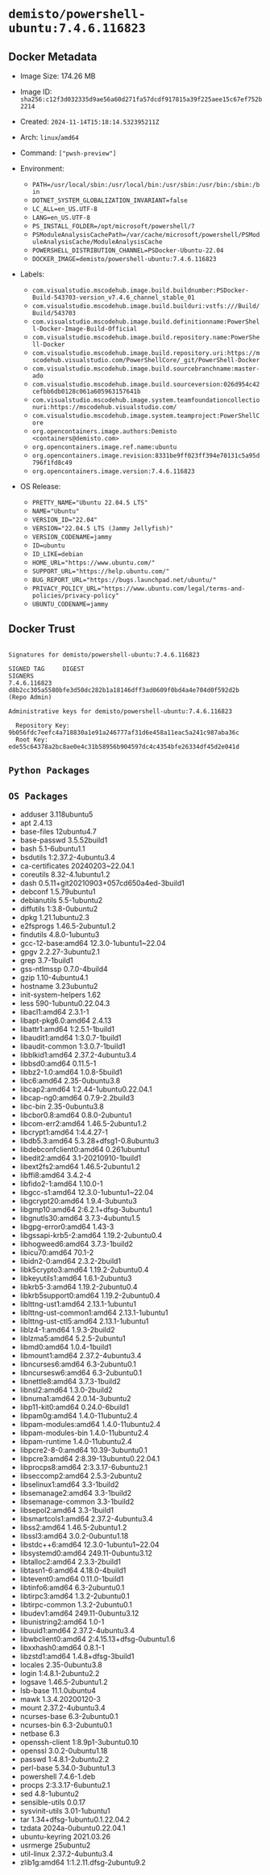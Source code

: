# `demisto/powershell-ubuntu:7.4.6.116823`

## Docker Metadata
- Image Size: 174.26 MB
- Image ID: `sha256:c12f3d032335d9ae56a60d271fa57dcdf917815a39f225aee15c67ef752b2214`
- Created: `2024-11-14T15:18:14.532395211Z`
- Arch: `linux`/`amd64`
- Command: `["pwsh-preview"]`
- Environment:
  - `PATH=/usr/local/sbin:/usr/local/bin:/usr/sbin:/usr/bin:/sbin:/bin`
  - `DOTNET_SYSTEM_GLOBALIZATION_INVARIANT=false`
  - `LC_ALL=en_US.UTF-8`
  - `LANG=en_US.UTF-8`
  - `PS_INSTALL_FOLDER=/opt/microsoft/powershell/7`
  - `PSModuleAnalysisCachePath=/var/cache/microsoft/powershell/PSModuleAnalysisCache/ModuleAnalysisCache`
  - `POWERSHELL_DISTRIBUTION_CHANNEL=PSDocker-Ubuntu-22.04`
  - `DOCKER_IMAGE=demisto/powershell-ubuntu:7.4.6.116823`
- Labels:
  - `com.visualstudio.mscodehub.image.build.buildnumber:PSDocker-Build-543703-version_v7.4.6_channel_stable_01`
  - `com.visualstudio.mscodehub.image.build.builduri:vstfs:///Build/Build/543703`
  - `com.visualstudio.mscodehub.image.build.definitionname:PowerShell-Docker-Image-Build-Official`
  - `com.visualstudio.mscodehub.image.build.repository.name:PowerShell-Docker`
  - `com.visualstudio.mscodehub.image.build.repository.uri:https://mscodehub.visualstudio.com/PowerShellCore/_git/PowerShell-Docker`
  - `com.visualstudio.mscodehub.image.build.sourcebranchname:master-ado`
  - `com.visualstudio.mscodehub.image.build.sourceversion:026d954c42cefbb6db0128c061a605963157641b`
  - `com.visualstudio.mscodehub.image.system.teamfoundationcollectionuri:https://mscodehub.visualstudio.com/`
  - `com.visualstudio.mscodehub.image.system.teamproject:PowerShellCore`
  - `org.opencontainers.image.authors:Demisto <containers@demisto.com>`
  - `org.opencontainers.image.ref.name:ubuntu`
  - `org.opencontainers.image.revision:8331be9ff023ff394e70131c5a95d796f1fd8c49`
  - `org.opencontainers.image.version:7.4.6.116823`

- OS Release:
  - `PRETTY_NAME="Ubuntu 22.04.5 LTS"`
  - `NAME="Ubuntu"`
  - `VERSION_ID="22.04"`
  - `VERSION="22.04.5 LTS (Jammy Jellyfish)"`
  - `VERSION_CODENAME=jammy`
  - `ID=ubuntu`
  - `ID_LIKE=debian`
  - `HOME_URL="https://www.ubuntu.com/"`
  - `SUPPORT_URL="https://help.ubuntu.com/"`
  - `BUG_REPORT_URL="https://bugs.launchpad.net/ubuntu/"`
  - `PRIVACY_POLICY_URL="https://www.ubuntu.com/legal/terms-and-policies/privacy-policy"`
  - `UBUNTU_CODENAME=jammy`

## Docker Trust
```

Signatures for demisto/powershell-ubuntu:7.4.6.116823

SIGNED TAG     DIGEST                                                             SIGNERS
7.4.6.116823   d8b2cc305a5580bfe3d50dc282b1a18146dff3ad0609f0bd4a4e704d0f592d2b   (Repo Admin)

Administrative keys for demisto/powershell-ubuntu:7.4.6.116823

  Repository Key:	9b056fdc7eefc4a718830a1e91a246777af31d6e458a11eac5a241c987aba36c
  Root Key:	ede55c64378a2bc8ae0e4c31b58956b904597dc4c4354bfe26334df45d2e041d

```

## `Python Packages`


## `OS Packages`

* adduser	3.118ubuntu5
* apt	2.4.13
* base-files	12ubuntu4.7
* base-passwd	3.5.52build1
* bash	5.1-6ubuntu1.1
* bsdutils	1:2.37.2-4ubuntu3.4
* ca-certificates	20240203~22.04.1
* coreutils	8.32-4.1ubuntu1.2
* dash	0.5.11+git20210903+057cd650a4ed-3build1
* debconf	1.5.79ubuntu1
* debianutils	5.5-1ubuntu2
* diffutils	1:3.8-0ubuntu2
* dpkg	1.21.1ubuntu2.3
* e2fsprogs	1.46.5-2ubuntu1.2
* findutils	4.8.0-1ubuntu3
* gcc-12-base:amd64	12.3.0-1ubuntu1~22.04
* gpgv	2.2.27-3ubuntu2.1
* grep	3.7-1build1
* gss-ntlmssp	0.7.0-4build4
* gzip	1.10-4ubuntu4.1
* hostname	3.23ubuntu2
* init-system-helpers	1.62
* less	590-1ubuntu0.22.04.3
* libacl1:amd64	2.3.1-1
* libapt-pkg6.0:amd64	2.4.13
* libattr1:amd64	1:2.5.1-1build1
* libaudit1:amd64	1:3.0.7-1build1
* libaudit-common	1:3.0.7-1build1
* libblkid1:amd64	2.37.2-4ubuntu3.4
* libbsd0:amd64	0.11.5-1
* libbz2-1.0:amd64	1.0.8-5build1
* libc6:amd64	2.35-0ubuntu3.8
* libcap2:amd64	1:2.44-1ubuntu0.22.04.1
* libcap-ng0:amd64	0.7.9-2.2build3
* libc-bin	2.35-0ubuntu3.8
* libcbor0.8:amd64	0.8.0-2ubuntu1
* libcom-err2:amd64	1.46.5-2ubuntu1.2
* libcrypt1:amd64	1:4.4.27-1
* libdb5.3:amd64	5.3.28+dfsg1-0.8ubuntu3
* libdebconfclient0:amd64	0.261ubuntu1
* libedit2:amd64	3.1-20210910-1build1
* libext2fs2:amd64	1.46.5-2ubuntu1.2
* libffi8:amd64	3.4.2-4
* libfido2-1:amd64	1.10.0-1
* libgcc-s1:amd64	12.3.0-1ubuntu1~22.04
* libgcrypt20:amd64	1.9.4-3ubuntu3
* libgmp10:amd64	2:6.2.1+dfsg-3ubuntu1
* libgnutls30:amd64	3.7.3-4ubuntu1.5
* libgpg-error0:amd64	1.43-3
* libgssapi-krb5-2:amd64	1.19.2-2ubuntu0.4
* libhogweed6:amd64	3.7.3-1build2
* libicu70:amd64	70.1-2
* libidn2-0:amd64	2.3.2-2build1
* libk5crypto3:amd64	1.19.2-2ubuntu0.4
* libkeyutils1:amd64	1.6.1-2ubuntu3
* libkrb5-3:amd64	1.19.2-2ubuntu0.4
* libkrb5support0:amd64	1.19.2-2ubuntu0.4
* liblttng-ust1:amd64	2.13.1-1ubuntu1
* liblttng-ust-common1:amd64	2.13.1-1ubuntu1
* liblttng-ust-ctl5:amd64	2.13.1-1ubuntu1
* liblz4-1:amd64	1.9.3-2build2
* liblzma5:amd64	5.2.5-2ubuntu1
* libmd0:amd64	1.0.4-1build1
* libmount1:amd64	2.37.2-4ubuntu3.4
* libncurses6:amd64	6.3-2ubuntu0.1
* libncursesw6:amd64	6.3-2ubuntu0.1
* libnettle8:amd64	3.7.3-1build2
* libnsl2:amd64	1.3.0-2build2
* libnuma1:amd64	2.0.14-3ubuntu2
* libp11-kit0:amd64	0.24.0-6build1
* libpam0g:amd64	1.4.0-11ubuntu2.4
* libpam-modules:amd64	1.4.0-11ubuntu2.4
* libpam-modules-bin	1.4.0-11ubuntu2.4
* libpam-runtime	1.4.0-11ubuntu2.4
* libpcre2-8-0:amd64	10.39-3ubuntu0.1
* libpcre3:amd64	2:8.39-13ubuntu0.22.04.1
* libprocps8:amd64	2:3.3.17-6ubuntu2.1
* libseccomp2:amd64	2.5.3-2ubuntu2
* libselinux1:amd64	3.3-1build2
* libsemanage2:amd64	3.3-1build2
* libsemanage-common	3.3-1build2
* libsepol2:amd64	3.3-1build1
* libsmartcols1:amd64	2.37.2-4ubuntu3.4
* libss2:amd64	1.46.5-2ubuntu1.2
* libssl3:amd64	3.0.2-0ubuntu1.18
* libstdc++6:amd64	12.3.0-1ubuntu1~22.04
* libsystemd0:amd64	249.11-0ubuntu3.12
* libtalloc2:amd64	2.3.3-2build1
* libtasn1-6:amd64	4.18.0-4build1
* libtevent0:amd64	0.11.0-1build1
* libtinfo6:amd64	6.3-2ubuntu0.1
* libtirpc3:amd64	1.3.2-2ubuntu0.1
* libtirpc-common	1.3.2-2ubuntu0.1
* libudev1:amd64	249.11-0ubuntu3.12
* libunistring2:amd64	1.0-1
* libuuid1:amd64	2.37.2-4ubuntu3.4
* libwbclient0:amd64	2:4.15.13+dfsg-0ubuntu1.6
* libxxhash0:amd64	0.8.1-1
* libzstd1:amd64	1.4.8+dfsg-3build1
* locales	2.35-0ubuntu3.8
* login	1:4.8.1-2ubuntu2.2
* logsave	1.46.5-2ubuntu1.2
* lsb-base	11.1.0ubuntu4
* mawk	1.3.4.20200120-3
* mount	2.37.2-4ubuntu3.4
* ncurses-base	6.3-2ubuntu0.1
* ncurses-bin	6.3-2ubuntu0.1
* netbase	6.3
* openssh-client	1:8.9p1-3ubuntu0.10
* openssl	3.0.2-0ubuntu1.18
* passwd	1:4.8.1-2ubuntu2.2
* perl-base	5.34.0-3ubuntu1.3
* powershell	7.4.6-1.deb
* procps	2:3.3.17-6ubuntu2.1
* sed	4.8-1ubuntu2
* sensible-utils	0.0.17
* sysvinit-utils	3.01-1ubuntu1
* tar	1.34+dfsg-1ubuntu0.1.22.04.2
* tzdata	2024a-0ubuntu0.22.04.1
* ubuntu-keyring	2021.03.26
* usrmerge	25ubuntu2
* util-linux	2.37.2-4ubuntu3.4
* zlib1g:amd64	1:1.2.11.dfsg-2ubuntu9.2
